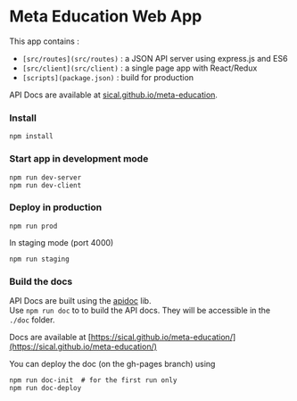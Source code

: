 # Meta Education Web App


This app contains :

-  `[src/routes](src/routes)` : a JSON API server using express.js and ES6
-  `[src/client](src/client)` : a single page app with React/Redux
-  `[scripts](package.json)` : build for production

API Docs are available at [sical.github.io/meta-education](https://sical.github.io/meta-education/).

### Install

    npm install

### Start app in development mode

    npm run dev-server
    npm run dev-client

### Deploy in production

    npm run prod

In staging mode (port 4000)

    npm run staging

### Build the docs

API Docs are built using the [apidoc](http://apidocjs.com/) lib.  
Use `npm run doc` to to build the API docs. They will be accessible in the `./doc` folder.  

Docs are available at [https://sical.github.io/meta-education/](https://sical.github.io/meta-education/)

You can deploy the doc (on the gh-pages branch) using

    npm run doc-init  # for the first run only
    npm run doc-deploy
